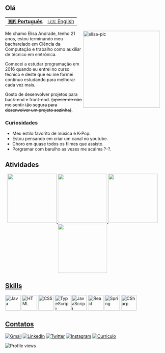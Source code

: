 ## Olá

<table >
  <tr>
    <td>
      <b>
        <a href="README.md">🇧🇷 Português</a>
      </b>
    </td>
    <td>
      <a href="readme-en.md">🇺🇸 English</a>
    </td>
  </tr>
</table>

<img align="right" alt="elisa-pic" width= "250" src="https://cdn.discordapp.com/attachments/695378966072000612/930846538748555284/ezgif.com-gif-maker.gif?width=676&height=676">

Me chamo Elisa Andrade, tenho 21 anos, estou terminando meu bacharelado em Ciência da Computação e trabalho como auxiliar de técnico em eletrônica.

Comecei a estudar programação em 2016 quando eu entrei no curso técnico e deste que eu me formei contínuo estudando para melhorar cada vez mais.

Gosto de desenvolver projetos para back-end e front-end. ~~(apeser de não me sentir tão segura para desenvolver um projeto sozinha)~~.

### Curiosidades

- Meu estilo favorito de música é K-Pop.
- Estou pensando em criar um canal no youtube.
- Choro em quase todos os filmes que assisto.
- Porgramar com barulho as vezes me acalma ?-?.

## Atividades

<div align="center" >
  <a href="https://github.com/elisalvsan">
  <!--<img height="160em" src="https://github-readme-stats.vercel.app/api?username=elisalvsan&show_icons=true&theme=midnight-purple&include_all_commits=true&count_private=true"-->
    <img height="160em" src="https://github-readme-stats.vercel.app/api?username=elisalvsan&show_icons=true&custom_title=elisalvsan's%20Github%20Stats&theme=radical&hide_border=true">
  <img height="160em" src="https://github-readme-stats.vercel.app/api/top-langs/?username=elisalvsan&langs_count=20&custom_title=Linguagens%20mais%20usadas&layout=compact&theme=radical">
    <img height="160em" src= "https://streak-stats.demolab.com?user=elisalvsan&theme=radical&hide_border=true&locale=pt_BR"/>
  <!--<img height="300px" src="https://activity-graph.herokuapp.com/graph?username=elisalvsan&theme=high-contrast&hide_border=true">-->
     <img height="160em" src="https://github-profile-summary-cards.vercel.app/api/cards/profile-details?username=elisalvsan&theme=radical"/>
  
</div>

## Skills

<div>
  <img height="50px" src="https://cdn.jsdelivr.net/gh/devicons/devicon/icons/java/java-original-wordmark.svg" alt="Java">
  <img height="50px" src="https://cdn.jsdelivr.net/gh/devicons/devicon/icons/html5/html5-original-wordmark.svg" alt="HTML">
  <img height="50px" src="https://cdn.jsdelivr.net/gh/devicons/devicon/icons/css3/css3-original-wordmark.svg" alt="CSS">
  <img height="50px" src="https://cdn.jsdelivr.net/gh/devicons/devicon/icons/typescript/typescript-original.svg" alt="TypeScript">
  <img height="50px" src="https://cdn.jsdelivr.net/gh/devicons/devicon/icons/javascript/javascript-original.svg" alt="JavaScript">
  <img height="50px" src="https://cdn.jsdelivr.net/gh/devicons/devicon/icons/react/react-original-wordmark.svg" alt="React">
  <img height="50px" src="https://cdn.jsdelivr.net/gh/devicons/devicon/icons/spring/spring-original-wordmark.svg" alt="Spring">
  <img height="50px" src="https://cdn.jsdelivr.net/gh/devicons/devicon/icons/csharp/csharp-original.svg" alt="CSharp">
</div>
  
## Contatos
  
  [![Gmail](https://img.shields.io/badge/Gmail-D14836?style=for-the-badge&logo=gmail&logoColor=white)](mailto:elisalvsan@gmail.com)
  [![LinkedIn](https://img.shields.io/badge/Elisa%20Andrade-%230077B5.svg?style=for-the-badge&logo=linkedin&logoColor=white)](https://www.linkedin.com/in/elisamaria-alvesdeandrade/)
  [![Twitter](https://img.shields.io/badge/@alvsandrd-%231DA1F2.svg?style=for-the-badge&logo=Twitter&logoColor=white)](https://twitter.com/alvsandrd)
  [![Instagram](https://img.shields.io/badge/@alvsandrd-%23E4405F.svg?style=for-the-badge&logo=Instagram&logoColor=white)](https://instagram.com/alvsandrd)
   [![Curriculo](https://img.shields.io/badge/Curriculo-%18c71e.svg?style=for-the-badge&logo=&logoColor=white)](https://drive.google.com/file/d/1iZ4Pe4Aq3s71Dli_QSP8PGM_5RD0QEya/view?usp=sharing)

  <img src="https://komarev.com/ghpvc/?username=elisalvsan&color=ff69b4&style=for-the-badge&label=Vista+de+perfil" alt="Profile views" /> </p>
